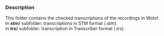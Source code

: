 ### Description
This folder contains the checked transcriptions of the recordings in Wolof.   
In **stm/** subfolder: transcriptions in STM format (.stm).   
In **trs/** subfolder: transcription in Transcriber format (.trs).     

